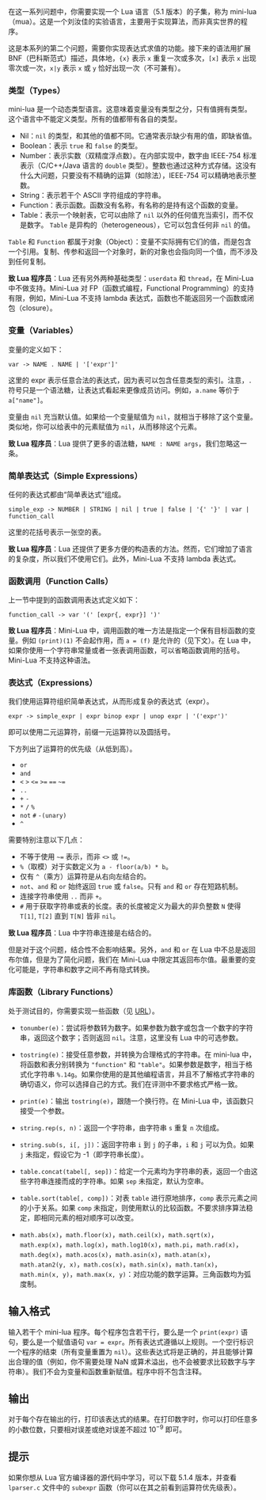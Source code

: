 在这一系列问题中，你需要实现一个 Lua 语言（5.1 版本）的子集，称为 mini-lua（mua）。这是一个刘汝佳的实验语言，主要用于实现算法，而非真实世界的程序。

这是本系列的第二个问题，需要你实现表达式求值的功能。接下来的语法用扩展 BNF（巴科斯范式）描述，具体地，`{x}` 表示 `x` 重复一次或多次，`[x]` 表示 `x` 出现零次或一次，`x|y` 表示 `x` 或 `y` 恰好出现一次（不可兼有）。

### 类型（Types）
mini-lua 是一个动态类型语言。这意味着变量没有类型之分，只有值拥有类型。这个语言中不能定义类型。所有的值都带有各自的类型。

- Nil：`nil` 的类型，和其他的值都不同。它通常表示缺少有用的值，即缺省值。
- Boolean：表示 `true` 和 `false` 的类型。
- Number：表示实数（双精度浮点数）。在内部实现中，数字由 IEEE-754 标准表示（C/C++/Java 语言的 `double` 类型）。整数也通过这种方式存储。这没有什么大问题，只要没有不精确的运算（如除法），IEEE-754 可以精确地表示整数。
- String：表示若干个 ASCII 字符组成的字符串。
- Function：表示函数。函数没有名称，有名称的是持有这个函数的变量。
- Table：表示一个映射表，它可以由除了 `nil` 以外的任何值充当索引，而不仅是数字。 `Table` 是异构的（heterogeneous），它可以包含任何非 `nil` 的值。

`Table` 和 `Function` 都属于对象（Object）：变量不实际拥有它们的值，而是包含一个引用。复制、传参和返回一个对象时，新的对象也会指向同一个值，而不涉及到任何复制。

**致 Lua 程序员**：Lua 还有另外两种基础类型：`userdata` 和 `thread`，在 Mini-Lua 中不做支持。Mini-Lua 对 FP（函数式编程，Functional Programming）的支持有限，例如，Mini-Lua 不支持 lambda 表达式，函数也不能返回另一个函数或闭包（closure）。

### 变量（Variables）
变量的定义如下：
```
var -> NAME . NAME | '['expr']'
```

这里的 expr 表示任意合法的表达式，因为表可以包含任意类型的索引。注意，`.` 符号只是一个语法糖，让表达式看起来更像成员访问。例如，`a.name` 等价于 `a["name"]`。

变量由 `nil` 充当默认值。如果给一个变量赋值为 `nil`，就相当于移除了这个变量。类似地，你可以给表中的元素赋值为 `nil`，从而移除这个元素。

**致 Lua 程序员**：Lua 提供了更多的语法糖，`NAME : NAME args`，我们忽略这一条。

### 简单表达式（Simple Expressions）
任何的表达式都由“简单表达式”组成。

```
simple_exp -> NUMBER | STRING | nil | true | false | '{' '}' | var | function_call
```

这里的花括号表示一张空的表。

**致 Lua 程序员**：Lua 还提供了更多方便的构造表的方法。然而，它们增加了语言的复杂度，所以我们不使用它们。此外，Mini-Lua 不支持 lambda 表达式。

### 函数调用（Function Calls）
上一节中提到的函数调用表达式定义如下：
```
function_call -> var '(' [expr{, expr}] ')'
```

**致 Lua 程序员**：Mini-Lua 中，调用函数的唯一方法是指定一个保有目标函数的变量。例如 `(print)(1)` 不会起作用，而 `a = (f)` 是允许的（见下文）。在 Lua 中，如果你使用一个字符串常量或者一张表调用函数，可以省略函数调用的括号。Mini-Lua 不支持这种语法。

### 表达式（Expressions）
我们使用运算符组织简单表达式，从而形成复杂的表达式（expr）。

```
expr -> simple_expr | expr binop expr | unop expr | '('expr')'
```
即可以使用二元运算符，前缀一元运算符以及圆括号。

下方列出了运算符的优先级（从低到高）。
- `or`
- `and`
- `<` `>` `<=` `>=` `==` `~=`
- `..`
- `+` `-`
- `*` `/` `%`
- `not` `#` `-(unary)`
- `^`

需要特别注意以下几点：
- 不等于使用 `~=` 表示，而非 `<>` 或 `!=`。
- `%`（取模）对于实数定义为 `a - floor(a/b) * b`。
- 仅有 `^`（乘方）运算符是从右向左结合的。
- `not`、`and` 和 `or` 始终返回 `true` 或 `false`。只有 `and` 和 `or` 存在短路机制。
- 连接字符串使用 `..` 而非 `+`。
- `#` 用于获取字符串或表的长度。表的长度被定义为最大的非负整数 `N` 使得 `T[1]`, `T[2]` 直到 `T[N]` 皆非 `nil`。

**致 Lua 程序员**：Lua 中字符串连接是右结合的。

但是对于这个问题，结合性不会影响结果。另外，`and` 和 `or` 在 Lua 中不总是返回布尔值，但是为了简化问题，我们在 Mini-Lua 中限定其返回布尔值。最重要的变化可能是，字符串和数字之间不再有隐式转换。

### 库函数（Library Functions）
处于测试目的，你需要实现一些函数（见 [URL](http://www.lua.org/manual/5.1/manual.html)）。

- `tonumber(e)`：尝试将参数转为数字。如果参数为数字或包含一个数字的字符串，返回这个数字；否则返回 `nil`。注意，这里没有 Lua 中的可选参数。

- `tostring(e)`：接受任意参数，并转换为合理格式的字符串。在 mini-lua 中，将函数和表分别转换为 `"function"` 和 `"table"`。如果参数是数字，相当于格式化字符串 `%.14g`。如果你使用的是其他编程语言，并且不了解格式字符串的确切语义，你可以选择自己的方式。我们在评测中不要求格式严格一致。

- `print(e)`：输出 `tostring(e)`，跟随一个换行符。在 Mini-Lua 中，该函数只接受一个参数。

- `string.rep(s, n)`：返回一个字符串，由字符串 `s` 重复 `n` 次组成。

- `string.sub(s, i[, j])`：返回字符串 `i` 到 `j` 的子串，`i` 和 `j` 可以为负。如果 `j` 未指定，假设它为 -1（即字符串长度）。

- `table.concat(tabel[, sep])`：给定一个元素均为字符串的表，返回一个由这些字符串连接而成的字符串。如果 `sep` 未指定，默认为空串。

- `table.sort(table[, comp])`：对表 `table` 进行原地排序，`comp` 表示元素之间的小于关系。如果 `comp` 未指定，则使用默认的比较函数。不要求排序算法稳定，即相同元素的相对顺序可以改变。

- `math.abs(x)`，`math.floor(x)`，`math.ceil(x)`，`math.sqrt(x)`，`math.exp(x)`，`math.log(x)`，`math.log10(x)`，`math.pi`，`math.rad(x)`，`math.deg(x)`，`math.acos(x)`，`math.asin(x)`，`math.atan(x)`，`math.atan2(y, x)`，`math.cos(x)`，`math.sin(x)`，`math.tan(x)`，`math.min(x, y)`，`math.max(x, y)`：对应功能的数学运算。三角函数均为弧度制。

## 输入格式
输入若干个 mini-lua 程序。每个程序包含若干行，要么是一个 `print(expr)` 语句，要么是一个赋值语句 `var = expr`。所有表达式遵循以上规则。一个空行标识一个程序的结束（所有变量重置为 `nil`）。这些表达式将是正确的，并且能够计算出合理的值（例如，你不需要处理 NaN 或算术溢出，也不会被要求比较数字与字符串）。我们不会为变量和函数重新赋值。程序中将不包含注释。

## 输出
对于每个存在输出的行，打印该表达式的结果。在打印数字时，你可以打印任意多的小数位数，只要相对误差或绝对误差不超过 $10^{-9}$ 即可。

## 提示
如果你想从 Lua 官方编译器的源代码中学习，可以下载 5.1.4 版本，并查看 `lparser.c` 文件中的 `subexpr` 函数（你可以在其之前看到运算符优先级表）。
